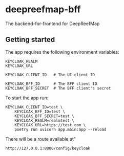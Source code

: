 # deepreefmap-bff
The backend-for-frontend for DeepReefMap


## Getting started

The app requires the following environment variables:
```
KEYCLOAK_REALM
KEYCLOAK_URL

KEYCLOAK_CLIENT_ID   # The UI client ID

KEYCLOAK_BFF_ID      # The BFF client ID
KEYCLOAK_BFF_SECRET  # The BFF client's secret
```

To start the app run:

```
KEYCLOAK_CLIENT_ID=test \
    KEYCLOAK_BFF_ID=test \
    KEYCLOAK_BFF_SECRET=test \
    KEYCLOAK_REALM=realmtest \
    KEYCLOAK_URL=https://test.com \
    poetry run uvicorn app.main:app --reload
```

There will be a route available at"

```
http://127.0.0.1:8000/config/keycloak
```

